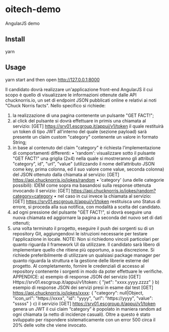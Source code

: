 # oitech-demo
AngularJS demo

## Install
yarn

## Usage
yarn start and then open http://127.0.0.1:8000


Il candidato dovrà realizzare un'applicazione front-end AngularJS il cui scopo è quello di visualizzare le
informazioni ottenute dalle API chucknorris.io, un set di endpoint JSON pubblicati online e relativi ai noti
"Chuck Norris facts".
Nello specifico si richiede:
1. la realizzazione di una pagina contenente un pulsante "GET FACT!";
2. al click del pulsante si dovrà effettuare in primis una chiamata al servizio:
[GET] https://srv01.escgroup.it/appui/v1/token
il quale restituirà un token di tipo JWT all'interno del quale (sezione payload) sarà presente un claim
custom "category" contenente un valore in formato String;
3. in base al contenuto del claim "category" è richiesta l’implementazione di comportamenti differenti:
• 'random': visualizzare sotto il pulsante "GET FACT!" una griglia (2x4) nella quale si
mostreranno gli attributi "category", id", "url", "value" (utilizzando il nome dell’attributo
JSON come key, prima colonna, ed il suo valore come value, seconda colonna) del JSON
ottenuto dalla chiamata al servizio:
[GET] https://api.chucknorris.io/jokes/random
• 'category' (una delle categorie possibili): IDEM come sopra ma basandosi sulla response
ottenuta invocando il servizio:
[GET] https://api.chucknorris.io/jokes/random?category=category
• nel caso in cui invece la chiamata al servizio:
[GET] https://srv01.escgroup.it/appui/v1/token
restituisca uno Status di errore, si proceda alla sua notifica, con modalità a scelta del
candidato.
4. ad ogni pressione del pulsante "GET FACT!", si dovrà eseguire una nuova chiamata ed aggiornare la
pagina a seconda del nuovo set di dati ottenuti;
5. una volta terminato il progetto, eseguire il push dei sorgenti su di un repository Git, aggiungendovi
le istruzioni necessarie per testare l'applicazione in locale.
NOTE:
Non si richiedono vincoli particolari per quanto riguarda il framework UI da utilizzare. Il candidato sarà libero
di implementare quello che ritiene più opportuno, a sua discrezione. Si richiede preferibilmente di utilizzare
un qualsiasi package manager per quanto riguarda la struttura e la gestione delle librerie esterne del
progetto.
Al completamento, fornire le credenziali di accesso al repository contenente i sorgenti in modo da poter
effettuare le verifiche.
APPENDICE:
a) esempio di response JSON del servizio [GET] Https://srv01.escgroup.it/appui/v1/token:
{
"jwt": "xxxx.yyyy.zzzz"
}
b) esempio di response JSON dei servizi presi in esame dal test [GET] https://api.chucknorris.io/jokes/xxxx:
{
"category": null|Object,
"icon_url": "https://xxxx",
"id": "yyyy",
"url": "https://yyyy",
"value": "sssss"
}
c) il servizio [GET] https://srv01.escgroup.it/appui/v1/token genera un JWT il cui claim “category” è
popolato in maniera random ad ogni chiamata (a netto di incidenze casuali). Oltre a questo è stato
sviluppato per rispondere sistematicamente con un error 500 circa il 20% delle volte che viene invocato.
